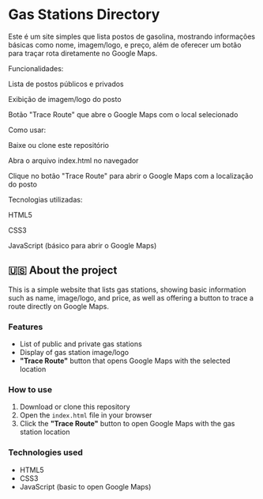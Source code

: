 # Gas Stations Directory

Este é um site simples que lista postos de gasolina, mostrando informações básicas como nome, imagem/logo, e preço, além de oferecer um botão para traçar rota diretamente no Google Maps.

Funcionalidades:

Lista de postos públicos e privados

Exibição de imagem/logo do posto

Botão "Trace Route" que abre o Google Maps com o local selecionado

Como usar:

Baixe ou clone este repositório

Abra o arquivo index.html no navegador

Clique no botão "Trace Route" para abrir o Google Maps com a localização do posto

Tecnologias utilizadas:

HTML5

CSS3

JavaScript (básico para abrir o Google Maps)


## 🇺🇸 About the project  
This is a simple website that lists gas stations, showing basic information such as name, image/logo, and price, as well as offering a button to trace a route directly on Google Maps.  

### Features  
- List of public and private gas stations  
- Display of gas station image/logo  
- **"Trace Route"** button that opens Google Maps with the selected location  

### How to use  
1. Download or clone this repository  
2. Open the `index.html` file in your browser  
3. Click the **"Trace Route"** button to open Google Maps with the gas station location  

### Technologies used  
- HTML5  
- CSS3  
- JavaScript (basic to open Google Maps)  
